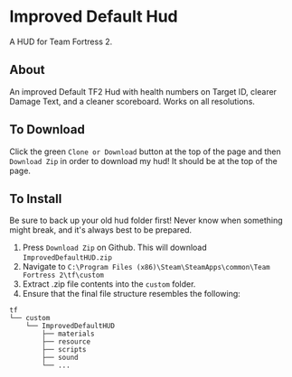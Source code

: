 Improved Default Hud
=======

A HUD for Team Fortress 2.

About
-------

An improved Default TF2 Hud with health numbers on Target ID, clearer Damage Text, and a cleaner scoreboard. Works on all resolutions.

To Download
--------

Click the green `Clone or Download` button at the top of the page and then `Download Zip` in order to download my hud! It should be at the top of the page.

To Install
--------

Be sure to back up your old hud folder first! Never know when something might break, and it's always best to be prepared.

1. Press `Download Zip` on Github. This will download `ImprovedDefaultHUD.zip`
2. Navigate to `C:\Program Files (x86)\Steam\SteamApps\common\Team Fortress 2\tf\custom`
3. Extract .zip file contents into the `custom` folder.
4. Ensure that the final file structure resembles the following:
```
tf
└── custom
    └── ImprovedDefaultHUD
        ├── materials
        ├── resource
        ├── scripts
        ├── sound
        └── ...
```

